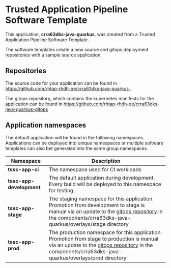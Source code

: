 # Trusted Application Pipeline Software Template

This application, **crra63dks-java-quarkus**, was created from a Trusted Application Pipeline Software Template.

The software templates create a new source and gitops deployment repositories with a sample source application. 

## Repositories

The source code for your application can be found in [https://github.com/rhtap-rhdh-qe/crra63dks-java-quarkus ](https://github.com/rhtap-rhdh-qe/crra63dks-java-quarkus ).
 
The gitops repository, which contains the kubernetes manifests for the application can be found in 
[https://github.com/rhtap-rhdh-qe/crra63dks-java-quarkus-gitops ](https://github.com/rhtap-rhdh-qe/crra63dks-java-quarkus-gitops ) 

## Application namespaces 

The default application will be found in the following namespaces. Applications can be deployed into unique namespaces or multiple software templates can also bet generated into the same group namespaces.  

|  Namespace   |  Description   |  
| -------- | -------- |
| **tssc-app-ci** | The namespace used for CI workloads |
| **tssc-app-development** | The default application during development. Every build will be deployed to this namespace for testing. |
| **tssc-app-stage** | The staging namespace for this application. Promotion from development to stage is manual via an update to the [gitops repository](https://github.com/rhtap-rhdh-qe/crra63dks-java-quarkus-gitops ) in the components/crra63dks-java-quarkus/overlays/stage directory |
| **tssc-app-prod** | The production namespace for this application. Promotion from stage to production is manual via an update to the [gitops repository](https://github.com/rhtap-rhdh-qe/crra63dks-java-quarkus-gitops ) in the components/crra63dks-java-quarkus/overlays/prod directory |